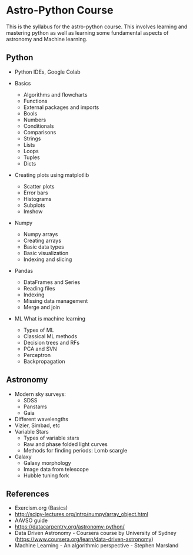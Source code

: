 # Astro-Python Course

This is the syllabus for the astro-python course. This involves learning and mastering python as well as learning some fundamental aspects of astronomy and Machine learning.

 ## Python

 + Python IDEs,  Google Colab
 + Basics
   + Algorithms and flowcharts
   + Functions
   + External packages and imports
   + Bools
   + Numbers
   + Conditionals
   + Comparisons
   + Strings
   + Lists
   + Loops
   + Tuples
   + Dicts

 + Creating plots using matplotlib
     + Scatter plots
     + Error bars
     + Histograms
     + Subplots
     + Imshow


+ Numpy
    + Numpy arrays
    + Creating arrays
    + Basic data types
    + Basic visualization
    + Indexing and slicing

+  Pandas
    + DataFrames and Series
    + Reading files
    + Indexing
    + Missing data management
    + Merge and join

+ ML
    What is machine learning
     + Types of ML
     + Classical ML methods
     + Decision trees and RFs
     + PCA and SVN
     + Perceptron
     + Backpropagation

## Astronomy

+ Modern sky surveys:
    + SDSS
    + Panstarrs
    + Gaia
+ Different wavelengths
+ Vizier, Simbad, etc
+ Variable Stars
    + Types of variable stars
    + Raw and phase folded light curves
    + Methods for finding periods: Lomb scargle
+ Galaxy
    + Galaxy morphology
    + Image data from telescope
    + Hubble tuning fork

## References

+ Exercism.org (Basics)
+ http://scipy-lectures.org/intro/numpy/array_object.html
+ AAVSO guide
+ https://datacarpentry.org/astronomy-python/
+ Data Driven Astronomy - Coursera course by University of Sydney (https://www.coursera.org/learn/data-driven-astronomy)
+ Machine Learning - An algorithmic perspective - Stephen Marsland
